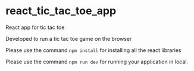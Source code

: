 # react_tic_tac_toe_app
React app for tic tac toe

Developed to run a tic tac toe game on the browser 

Please use the command <code>npm install</code> for installing all the react libraries

Please use the command <code>npm run dev</code> for running your application in local.